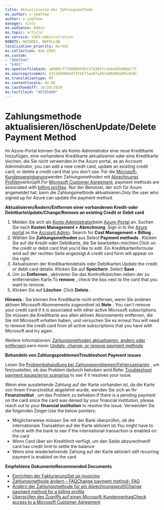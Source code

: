 ```yaml
---
title: Aktualisieren der Zahlungsmethode
ms.author: v-jmathew
author: v-jmathew
manager: scotv
ms.audience: Admin
ms.topic: article
ms.service: o365-administration
ROBOTS: NOINDEX, NOFOLLOW
localization_priority: Normal
ms.collection: Adm_O365
ms.custom:
- "9003546"
- "6461"
ms.openlocfilehash: a8809cf77b0904596137a305fc3a8e05b988dc75
ms.sourcegitcommit: d151b09064df3fb573ae07a387a08d98a9553b9b
ms.translationtype: MT
ms.contentlocale: de-DE
ms.lasthandoff: 10/28/2020
ms.locfileid: "48785600"
---
```

# <a name="updatedelete-payment-method"></a><span data-ttu-id="ff462-102">Zahlungsmethode aktualisieren/löschen</span><span class="sxs-lookup"><span data-stu-id="ff462-102">Update/Delete Payment Method</span></span>

<span data-ttu-id="ff462-103">Im Azure-Portal können Sie als Konto Administrator eine neue Kreditkarte hinzufügen, eine vorhandene Kreditkarte aktualisieren oder eine Kreditkarte löschen, die Sie nicht verwenden.</span><span class="sxs-lookup"><span data-stu-id="ff462-103">In the Azure portal, as an Account Administrator, you can add a new credit card, update an existing credit card, or delete a credit card that you don't use.</span></span> <span data-ttu-id="ff462-104">Für die [Microsoft-Kundenvereinbarung](https://docs.microsoft.com/azure/billing/billing-how-to-change-credit-card?WT.mc_id=Portal-Microsoft_Azure_Support#check-access-to-a-microsoft-customer-agreement)werden Zahlungsmethoden mit [Abrechnungs Profilen](https://docs.microsoft.com/azure/billing/billing-how-to-change-credit-card?WT.mc_id=Portal-Microsoft_Azure_Support#change-payment-method-for-a-billing-profile)verknüpft.</span><span class="sxs-lookup"><span data-stu-id="ff462-104">For [Microsoft Customer Agreement](https://docs.microsoft.com/azure/billing/billing-how-to-change-credit-card?WT.mc_id=Portal-Microsoft_Azure_Support#check-access-to-a-microsoft-customer-agreement), payment methods are associated with [billing profiles](https://docs.microsoft.com/azure/billing/billing-how-to-change-credit-card?WT.mc_id=Portal-Microsoft_Azure_Support#change-payment-method-for-a-billing-profile).</span></span> <span data-ttu-id="ff462-105">Nur der Benutzer, der sich für Azure angemeldet hat, kann die Zahlungsmethode aktualisieren.</span><span class="sxs-lookup"><span data-stu-id="ff462-105">Only the user who signed up for Azure can update the payment method.</span></span>

<span data-ttu-id="ff462-106">**Aktualisieren/Ändern/Entfernen einer vorhandenen Kredit-oder Debitkarte**</span><span class="sxs-lookup"><span data-stu-id="ff462-106">**Update/Change/Remove an existing Credit or Debit card**</span></span>

1.  <span data-ttu-id="ff462-107">Melden Sie sich als [Konto Administrator](https://docs.microsoft.com/azure/billing/billing-subscription-transfer?WT.mc_id=Portal-Microsoft_Azure_Support#whoisaa)beim [Azure-Portal](https://portal.azure.com/) an. Suchen Sie nach **Kosten Management + Abrechnung** .</span><span class="sxs-lookup"><span data-stu-id="ff462-107">Sign in to the [Azure portal](https://portal.azure.com/) as the [Account Admin](https://docs.microsoft.com/azure/billing/billing-subscription-transfer?WT.mc_id=Portal-Microsoft_Azure_Support#whoisaa). Search for **Cost Management + Billing** .</span></span>
2.  <span data-ttu-id="ff462-108">Wählen Sie **Zahlungsmethoden** aus.</span><span class="sxs-lookup"><span data-stu-id="ff462-108">Select **Payment methods** .</span></span> <span data-ttu-id="ff462-109">Klicken Sie auf die Kredit-oder Debitkarte, die Sie bearbeiten möchten.</span><span class="sxs-lookup"><span data-stu-id="ff462-109">Click on the credit or debit card that you'd like to edit.</span></span> <span data-ttu-id="ff462-110">Ein Kreditkartenformular wird auf der rechten Seite angezeigt.</span><span class="sxs-lookup"><span data-stu-id="ff462-110">A credit card form will appear on the right.</span></span>
3.  <span data-ttu-id="ff462-111">Aktualisieren der Kreditkartendetails oder Debitkarten.</span><span class="sxs-lookup"><span data-stu-id="ff462-111">Update the credit or debit card details.</span></span> <span data-ttu-id="ff462-112">Klicken Sie auf **Speichern** .</span><span class="sxs-lookup"><span data-stu-id="ff462-112">Select **Save** .</span></span>
4.  <span data-ttu-id="ff462-113">Um zu **Entfernen** , aktivieren Sie das Kontrollkästchen neben der zu entfernenden Karte.</span><span class="sxs-lookup"><span data-stu-id="ff462-113">To **remove** , check the box next to the card that you want to remove.</span></span>
5.  <span data-ttu-id="ff462-114">Klicken Sie auf **Löschen** .</span><span class="sxs-lookup"><span data-stu-id="ff462-114">Click **Delete** .</span></span>

<span data-ttu-id="ff462-115">**Hinweis** : Sie können Ihre Kreditkarte nicht entfernen, wenn Sie anderen aktiven Microsoft-Abonnements zugeordnet ist.</span><span class="sxs-lookup"><span data-stu-id="ff462-115">**Note** : You can't remove your credit card if it is associated with other active Microsoft subscriptions.</span></span> <span data-ttu-id="ff462-116">Sie müssen die Kreditkarte aus allen aktiven Abonnements entfernen, die Sie mit Microsoft erhalten haben, und versuchen Sie es erneut.</span><span class="sxs-lookup"><span data-stu-id="ff462-116">You will need to remove the credit card from all active subscriptions that you have with Microsoft and try again.</span></span>

<span data-ttu-id="ff462-117">Weitere Informationen: [Zahlungsmethoden aktualisieren, ändern oder entfernen](https://docs.microsoft.com/azure/billing/billing-how-to-change-credit-card?WT.mc_id=Portal-Microsoft_Azure_Support)</span><span class="sxs-lookup"><span data-stu-id="ff462-117">Learn more: [Update, change, or remove payment methods](https://docs.microsoft.com/azure/billing/billing-how-to-change-credit-card?WT.mc_id=Portal-Microsoft_Azure_Support)</span></span>

<span data-ttu-id="ff462-118">**Behandeln von Zahlungsproblemen**</span><span class="sxs-lookup"><span data-stu-id="ff462-118">**Troubleshoot Payment issues**</span></span>

<span data-ttu-id="ff462-119">Lesen Sie [Problembehandlung bei Zahlungsproblemen/Fehlerszenarien](https://support.microsoft.com/help/4505172/troubleshooting-payment-issues) , um festzustellen, ob das Problem dadurch behoben wird.</span><span class="sxs-lookup"><span data-stu-id="ff462-119">Refer [Troubleshoot payment issues/error scenarios](https://support.microsoft.com/help/4505172/troubleshooting-payment-issues) to see if it resolves your issue.</span></span>

<span data-ttu-id="ff462-120">Wenn eine ausstehende Zahlung auf der Karte vorhanden ist, da die Karte von Ihrem Finanzinstitut abgelehnt wurde, wenden Sie sich an Ihr **Finanzinstitut** , um das Problem zu beheben.</span><span class="sxs-lookup"><span data-stu-id="ff462-120">If there is a pending payment on the card since the card was denied by your financial institution, please reach out to your **financial institution** to resolve the issue.</span></span> <span data-ttu-id="ff462-121">Verwenden Sie die folgenden Zeiger:</span><span class="sxs-lookup"><span data-stu-id="ff462-121">Use the below pointers:</span></span>

- <span data-ttu-id="ff462-122">Möglicherweise müssen Sie mit der Bank überprüfen, ob die internationale Transaktion auf der Karte aktiviert ist.</span><span class="sxs-lookup"><span data-stu-id="ff462-122">You might have to check with the bank to see if the international transaction is enabled on the card</span></span>
- <span data-ttu-id="ff462-123">Wenn Card über ein Kreditlimit verfügt, um den Saldo abzurechnen</span><span class="sxs-lookup"><span data-stu-id="ff462-123">If card has credit limit to settle the balance</span></span>
- <span data-ttu-id="ff462-124">Wenn eine wiederkehrende Zahlung auf der Karte aktiviert ist</span><span class="sxs-lookup"><span data-stu-id="ff462-124">If recurring payment is enabled on the card</span></span>

<span data-ttu-id="ff462-125">**Empfohlene Dokumente**</span><span class="sxs-lookup"><span data-stu-id="ff462-125">**Recommended Documents**</span></span>

- [<span data-ttu-id="ff462-126">Einrichten der Fakturierung</span><span class="sxs-lookup"><span data-stu-id="ff462-126">Set up invoicing</span></span>](https://azure.microsoft.com/pricing/invoicing/)
- [<span data-ttu-id="ff462-127">Zahlungsmethode ändern – FAQ</span><span class="sxs-lookup"><span data-stu-id="ff462-127">Change payment method- FAQ</span></span>](https://docs.microsoft.com/azure/billing/billing-how-to-change-credit-card?WT.mc_id=Portal-Microsoft_Azure_Support#frequently-asked-questions)
- [<span data-ttu-id="ff462-128">Ändern der Zahlungsmethode für ein Abrechnungsprofil</span><span class="sxs-lookup"><span data-stu-id="ff462-128">Change payment method for a billing profile</span></span>](https://docs.microsoft.com/azure/billing/billing-how-to-change-credit-card?WT.mc_id=Portal-Microsoft_Azure_Support#change-payment-method-for-a-billing-profile)
- [<span data-ttu-id="ff462-129">Überprüfen des Zugriffs auf einen Microsoft-Kundenvertrag</span><span class="sxs-lookup"><span data-stu-id="ff462-129">Check access to a Microsoft Customer Agreement</span></span>](https://docs.microsoft.com/azure/billing/billing-how-to-change-credit-card?WT.mc_id=Portal-Microsoft_Azure_Support#check-access-to-a-microsoft-customer-agreement)
